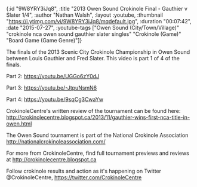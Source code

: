 {:id "9W8YRY3iJq8",
 :title "2013 Owen Sound Crokinole Final - Gauthier v Slater 1/4",
 :author "Nathan Walsh",
 :layout :youtube,
 :thumbnail "https://i.ytimg.com/vi/9W8YRY3iJq8/mqdefault.jpg",
 :duration "00:07:42",
 :date "2015-07-27",
 :youtube-tags
 ["Owen Sound (City/Town/Village)"
  "crokinole nca owen sound gauthier slater singles"
  "Crokinole (Game)"
  "Board Game (Game Genre)"]}


The finals of the 2013 Scenic City Crokinole Championship in Owen Sound between Louis Gauthier and Fred Slater. This video is part 1 of 4 of the finals.

Part 2: https://youtu.be/UGGo6zY0dJ

Part 3: https://youtu.be/-JtpuNsmN6

Part 4: https://youtu.be/9sqCg3CwaYw

CrokinoleCentre's written review of the tournament can be found here: http://crokinolecentre.blogspot.ca/2013/11/gauthier-wins-first-nca-title-in-owen.html

The Owen Sound tournament is part of the National Crokinole Association http://nationalcrokinoleassociation.com/

For more from CrokinoleCentre, find full tournament previews and reviews at http://crokinolecentre.blogspot.ca

Follow crokinole results and action as it's happening on Twitter @CrokinoleCentre, https://twitter.com/CrokinoleCentre

